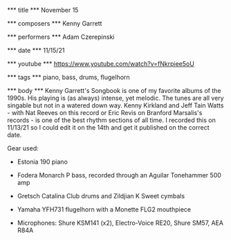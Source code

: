 *** title ***
November 15

*** composers ***
Kenny Garrett

*** performers ***
Adam Czerepinski

*** date ***
11/15/21

*** youtube ***
https://www.youtube.com/watch?v=fNkrpiee5oU

*** tags ***
piano, bass, drums, flugelhorn

*** body ***
Kenny Garrett's Songbook is one of my favorite albums of the 1990s. His playing is (as always) intense, yet melodic. The tunes are all very singable but not in a watered down way. Kenny Kirkland and Jeff Tain Watts - with Nat Reeves on this record or Eric Revis on Branford Marsalis's records - is one of the best rhythm sections of all time. I recorded this on 11/13/21 so I could edit it on the 14th and get it published on the correct date.

Gear used:

- Estonia 190 piano

- Fodera Monarch P bass, recorded through an Aguilar Tonehammer 500 amp

- Gretsch Catalina Club drums and Zildjian K Sweet cymbals

- Yamaha YFH731 flugelhorn with a Monette FLG2 mouthpiece

- Microphones: Shure KSM141 (x2), Electro-Voice RE20, Shure SM57, AEA R84A